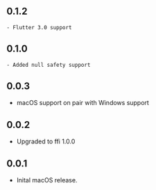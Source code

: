 ## 0.1.2
    - Flutter 3.0 support
## 0.1.0
    - Added null safety support
## 0.0.3

* macOS support on pair with Windows support
## 0.0.2

* Upgraded to ffi 1.0.0

## 0.0.1

* Inital macOS release.
